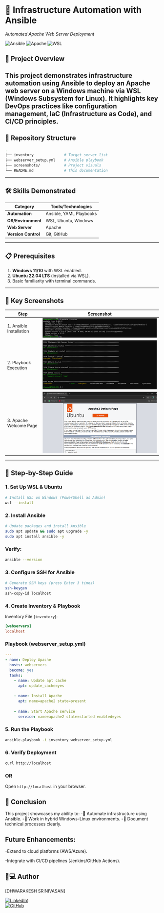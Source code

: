 # 🚀 Infrastructure Automation with Ansible  
*Automated Apache Web Server Deployment*  

![Ansible](https://img.shields.io/badge/Ansible-EE0000?style=for-the-badge&logo=ansible&logoColor=white)
![Apache](https://img.shields.io/badge/Apache-D22128?style=for-the-badge&logo=apache&logoColor=white)
![WSL](https://img.shields.io/badge/Windows_Subsystem_for_Linux-0078D6?style=for-the-badge&logo=windows&logoColor=white)

## 📌 Project Overview
This project demonstrates **infrastructure automation** using Ansible to deploy an Apache web server on a Windows machine via WSL (Windows Subsystem for Linux). It highlights key DevOps practices like configuration management, IaC (Infrastructure as Code), and CI/CD principles.
---

## 📂 Repository Structure
```bash
.
├── inventory              # Target server list
├── webserver_setup.yml    # Ansible playbook
├── screenshots/           # Project visuals
└── README.md              # This documentation


```

---

## 🛠️ Skills Demonstrated
| **Category**       | **Tools/Technologies**                     |
|---------------------|--------------------------------------------|
| **Automation**      | Ansible, YAML Playbooks                    |
| **OS/Environment**  | WSL, Ubuntu, Windows                       |
| **Web Server**      | Apache                                     |
| **Version Control** | Git, GitHub                                |

---

## 📋 Prerequisites
1. **Windows 11/10** with WSL enabled.
2. **Ubuntu 22.04 LTS** (installed via WSL).
3. Basic familiarity with terminal commands.

---

## 📸 Key Screenshots

| **Step**                     | **Screenshot**                              |
|------------------------------|---------------------------------------------|
| 1. Ansible Installation      | ![Ansible Version](screenshots/ansible.png) |
| 2. Playbook Execution        | ![Playbook Run](screenshots/playbook.png)   |
| 3. Apache Welcome Page       | ![Apache](screenshots/apache.png)           |

---

## 🚦 Step-by-Step Guide

### 1. Set Up WSL & Ubuntu
```bash
# Install WSL on Windows (PowerShell as Admin)
wsl --install
```
### 2. Install Ansible
```bash
# Update packages and install Ansible
sudo apt update && sudo apt upgrade -y
sudo apt install ansible -y
```
### Verify:
```bash
ansible --version
```
### 3. Configure SSH for Ansible
```bash
# Generate SSH keys (press Enter 3 times)
ssh-keygen
ssh-copy-id localhost
```
### 4. Create Inventory & Playbook
Inventory File (`inventory`):
```ini
[webservers]
localhost
```
### Playbook (webserver_setup.yml)
```yaml
---
- name: Deploy Apache
  hosts: webservers
  become: yes
  tasks:
    - name: Update apt cache
      apt: update_cache=yes
    
    - name: Install Apache
      apt: name=apache2 state=present
    
    - name: Start Apache service
      service: name=apache2 state=started enabled=yes
```

### 5. Run the Playbook
```bash
ansible-playbook -i inventory webserver_setup.yml
```
### 6. Verify Deployment
```bash
curl http://localhost
```
### OR
Open `http://localhost` in your browser.

## 📜 Conclusion

This project showcases my ability to:
-🔹 Automate infrastructure using Ansible.
-🔹 Work in hybrid Windows-Linux environments.
-🔹 Document technical processes clearly.

## Future Enhancements:

-Extend to cloud platforms (AWS/Azure).

-Integrate with CI/CD pipelines (Jenkins/GitHub Actions).

## 👨💻 Author  
[DHWARAKESH SRINIVASAN]  

[![LinkedIn](https://img.shields.io/badge/LinkedIn-0A66C2?style=for-the-badge&logo=linkedin&logoColor=white)](https://www.linkedin.com/in/dhwarakesh-srinivasan-361719292))  
[![GitHub](https://img.shields.io/badge/GitHub-181717?style=for-the-badge&logo=github&logoColor=white)](https://github.com/git-hub-user7)

